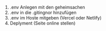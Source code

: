 1. .env Anlegen mit den geheimsachen
2. .env in die .gitingnor hinzufügen
3. .env im Hoste mitgeben (Vercel oder Netlify)
4. Deplyment (Seite online stellen)